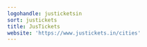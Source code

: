 ```yaml
---
logohandle: justicketsin
sort: justickets
title: JusTickets
website: 'https://www.justickets.in/cities'
---
```

